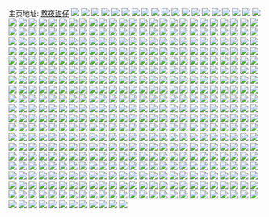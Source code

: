 主页地址: [熬夜甜仔](https://weibo.com/u/5127930896) 
![](https://wx4.sinaimg.cn/mw2000/005B2h4Qly1h9qqvy8i6vj327n2y74qt.jpg) 
![](https://wx4.sinaimg.cn/mw2000/005B2h4Qly1h9qqxryl6mj32c0340e84.jpg) 
![](https://wx4.sinaimg.cn/mw2000/005B2h4Qly1h9qqw6mog2j320w2p6kjo.jpg) 
![](https://wx4.sinaimg.cn/mw2000/005B2h4Qly1h9qqy6vmy4j323x2t8b2b.jpg) 
![](https://wx4.sinaimg.cn/mw2000/005B2h4Qly1h9qqv89i9xj31xl2ksnpf.jpg) 
![](https://wx4.sinaimg.cn/mw2000/005B2h4Qly1h9qqxjnshpj326m2wu4qs.jpg) 
![](https://wx4.sinaimg.cn/mw2000/005B2h4Qly1h9qqvd9ck8j31tu2fskjm.jpg) 
![](https://wx4.sinaimg.cn/mw2000/005B2h4Qly1h9qqyghijtj32c0340e85.jpg) 
![](https://wx4.sinaimg.cn/mw2000/005B2h4Qly1h9qqxzquiqj320m2otqv7.jpg) 
![](https://wx4.sinaimg.cn/mw2000/005B2h4Qly1h9qqvp8uxjj32c0340npj.jpg) 
![](https://wx4.sinaimg.cn/mw2000/005B2h4Qly1h9qqxbdcvij329d30hu12.jpg) 
![](https://wx4.sinaimg.cn/mw2000/005B2h4Qly1h9plvpj71yj32c03401l0.jpg) 
![](https://wx4.sinaimg.cn/mw2000/005B2h4Qly1h9plw6u99rj31tv2fte83.jpg) 
![](https://wx4.sinaimg.cn/mw2000/005B2h4Qly1h9plvvtvvmj32c0340u0y.jpg) 
![](https://wx4.sinaimg.cn/mw2000/005B2h4Qly1h9plwb7bt0j32162pkkjm.jpg) 
![](https://wx4.sinaimg.cn/mw2000/005B2h4Qly1h9plvxy3kwj31s92dokjm.jpg) 
![](https://wx4.sinaimg.cn/mw2000/005B2h4Qly1h9plvt3dxfj324b2tq4qs.jpg) 
![](https://wx4.sinaimg.cn/mw2000/005B2h4Qly1h9plw92kdcj31ta2f1qv6.jpg) 
![](https://wx4.sinaimg.cn/mw2000/005B2h4Qly1h9plw1g39kj32c0340hdv.jpg) 
![](https://wx4.sinaimg.cn/mw2000/005B2h4Qly1h9plwdo4ctj32c0340u0z.jpg) 
![](https://wx4.sinaimg.cn/mw2000/005B2h4Qly1h9plw4sar6j320k2orqv7.jpg) 
![](https://wx4.sinaimg.cn/mw2000/005B2h4Qly1h9ofwxpg6sj32152pj4qr.jpg) 
![](https://wx4.sinaimg.cn/mw2000/005B2h4Qly1h9ofxufsj5j32702xchdv.jpg) 
![](https://wx4.sinaimg.cn/mw2000/005B2h4Qly1h9ofy0awaej31zd2n6kjm.jpg) 
![](https://wx4.sinaimg.cn/mw2000/005B2h4Qly1h9ofwjj560j31tz2fzx6s.jpg) 
![](https://wx4.sinaimg.cn/mw2000/005B2h4Qly1h9ofvwxmx4j32s52s5hdu.jpg) 
![](https://wx4.sinaimg.cn/mw2000/005B2h4Qly1h9ofw87xglj32802z2nph.jpg) 
![](https://wx4.sinaimg.cn/mw2000/005B2h4Qly1h9ofy9iq35j31x02k0qv6.jpg) 
![](https://wx4.sinaimg.cn/mw2000/005B2h4Qly1h9ofwr2cq7j324p2uab2b.jpg) 
![](https://wx4.sinaimg.cn/mw2000/005B2h4Qly1h9ofxb8deyj320c2g4e83.jpg) 
![](https://wx4.sinaimg.cn/mw2000/005B2h4Qly1h9ofxozic0j32682wbkjn.jpg) 
![](https://wx4.sinaimg.cn/mw2000/005B2h4Qly1h9ofvokal0j31yx2mlu0y.jpg) 
![](https://wx4.sinaimg.cn/mw2000/005B2h4Qly1h9n9pemho8j32c03407wk.jpg) 
![](https://wx4.sinaimg.cn/mw2000/005B2h4Qgy1h9jxoz98foj32c03407wj.jpg) 
![](https://wx4.sinaimg.cn/mw2000/005B2h4Qgy1h9gd2lqd8lj328g2z94qs.jpg) 
![](https://wx4.sinaimg.cn/mw2000/005B2h4Qgy1h9gd2sijlhj32c0340qv7.jpg) 
![](https://wx4.sinaimg.cn/mw2000/005B2h4Qgy1h9gd2zp186j31zy2ntnpf.jpg) 
![](https://wx4.sinaimg.cn/mw2000/005B2h4Qgy1h9gd2fgz5mj31zb2n2qv7.jpg) 
![](https://wx4.sinaimg.cn/mw2000/005B2h4Qgy1h9fztx1xz0j32c03404qr.jpg) 
![](https://wx4.sinaimg.cn/mw2000/005B2h4Qgy1h98egtv93fj32c0340hdw.jpg) 
![](https://wx4.sinaimg.cn/mw2000/005B2h4Qgy1h98egkxuabj324y24yu0y.jpg) 
![](https://wx4.sinaimg.cn/mw2000/005B2h4Qgy1h98egz5s7gj32c02c0kjm.jpg) 
![](https://wx4.sinaimg.cn/mw2000/005B2h4Qgy1h982009eikj31rv2d5x6q.jpg) 
![](https://wx4.sinaimg.cn/mw2000/005B2h4Qgy1h9820ajkt7j32c0340u12.jpg) 
![](https://wx4.sinaimg.cn/mw2000/005B2h4Qgy1h9821ef59zj322u2rthdv.jpg) 
![](https://wx4.sinaimg.cn/mw2000/005B2h4Qgy1h9820zuqlaj31wq2jnnpf.jpg) 
![](https://wx4.sinaimg.cn/mw2000/005B2h4Qgy1h9820rrosjj32c0340u10.jpg) 
![](https://wx4.sinaimg.cn/mw2000/005B2h4Qgy1h9821vlj9nj324k2u3qv9.jpg) 
![](https://wx4.sinaimg.cn/mw2000/005B2h4Qgy1h98217507vj31w72iw4qs.jpg) 
![](https://wx4.sinaimg.cn/mw2000/005B2h4Qgy1h9822bcqfbj32192poqv9.jpg) 
![](https://wx4.sinaimg.cn/mw2000/005B2h4Qgy1h9821kysm0j31y72llkjn.jpg) 
![](https://wx4.sinaimg.cn/mw2000/005B2h4Qgy1h9822jwp56j322x2rxhdw.jpg) 
![](https://wx4.sinaimg.cn/mw2000/005B2h4Qgy1h9820j9iekj32c0340b2d.jpg) 
![](https://wx4.sinaimg.cn/mw2000/005B2h4Qgy1h98221or6jj31tj2fehdv.jpg) 
![](https://wx4.sinaimg.cn/mw2000/005B2h4Qgy1h92kashpr1j32c03407wj.jpg) 
![](https://wx4.sinaimg.cn/mw2000/005B2h4Qgy1h90awmhga6j30wi1yc485.jpg) 
![](https://wx4.sinaimg.cn/mw2000/005B2h4Qgy1h8z3hasg5oj32c02c0x6r.jpg) 
![](https://wx4.sinaimg.cn/mw2000/005B2h4Qgy1h8z3h5aoekj322o22ohdu.jpg) 
![](https://wx4.sinaimg.cn/mw2000/005B2h4Qgy1h8ugf5i8fbj32c02c0npe.jpg) 
![](https://wx4.sinaimg.cn/mw2000/005B2h4Qgy1h8svqpfvxbj32c0340e83.jpg) 
![](https://wx4.sinaimg.cn/mw2000/005B2h4Qgy1h8omnjob3kj32c03404qt.jpg) 
![](https://wx4.sinaimg.cn/mw2000/005B2h4Qgy1h8omno4pvrj32c0340u0y.jpg) 
![](https://wx4.sinaimg.cn/mw2000/005B2h4Qgy1h8omnu6vlwj32c0340u10.jpg) 
![](https://wx4.sinaimg.cn/mw2000/005B2h4Qgy1h8omnzkd1rj32c01r0x6p.jpg) 
![](https://wx4.sinaimg.cn/mw2000/005B2h4Qgy1h8omo4s6enj32c02c0qv6.jpg) 
![](https://wx4.sinaimg.cn/mw2000/005B2h4Qgy1h8omo8tp8qj323p1krqv6.jpg) 
![](https://wx4.sinaimg.cn/mw2000/005B2h4Qgy1h8oa27z3urj32c0340x6r.jpg) 
![](https://wx4.sinaimg.cn/mw2000/005B2h4Qgy1h8oa144csrj32c02c0qv7.jpg) 
![](https://wx4.sinaimg.cn/mw2000/005B2h4Qgy1h8nht54te0j32c02c0qv6.jpg) 
![](https://wx4.sinaimg.cn/mw2000/005B2h4Qgy1h8nht88souj321v21v1kx.jpg) 
![](https://wx4.sinaimg.cn/mw2000/005B2h4Qgy1h8nhsyzs0bj32c0340e84.jpg) 
![](https://wx4.sinaimg.cn/mw2000/005B2h4Qgy1h8l86qmzlaj31oy4ki7wk.jpg) 
![](https://wx4.sinaimg.cn/mw2000/005B2h4Qgy1h8l8a5bfm2j31o0280e81.jpg) 
![](https://wx4.sinaimg.cn/mw2000/005B2h4Qgy1h8l876dun8j31w62jjx6q.jpg) 
![](https://wx4.sinaimg.cn/mw2000/005B2h4Qgy1h8l87ortjsj32292r0qv8.jpg) 
![](https://wx4.sinaimg.cn/mw2000/005B2h4Qgy1h8l8a8rfqgj31o0280npd.jpg) 
![](https://wx4.sinaimg.cn/mw2000/005B2h4Qgy1h8l86mnzsaj329o3eru0x.jpg) 
![](https://wx4.sinaimg.cn/mw2000/005B2h4Qgy1h8l87b87iyj31xq2lmkjm.jpg) 
![](https://wx4.sinaimg.cn/mw2000/005B2h4Qgy1h8l86sok21j329o3erx6p.jpg) 
![](https://wx4.sinaimg.cn/mw2000/005B2h4Qgy1h8l8719qmzj31mm2fxe83.jpg) 
![](https://wx4.sinaimg.cn/mw2000/005B2h4Qgy1h8fb7us1wqj32c0340x6s.jpg) 
![](https://wx4.sinaimg.cn/mw2000/005B2h4Qgy1h8asvt0uprj31k01k0b29.jpg) 
![](https://wx4.sinaimg.cn/mw2000/005B2h4Qgy1h89ndmw7f7j32bc334x6q.jpg) 
![](https://wx4.sinaimg.cn/mw2000/005B2h4Qgy1h89ndkshaoj31r02c04qq.jpg) 
![](https://wx4.sinaimg.cn/mw2000/005B2h4Qgy1h89ndo2nvej31e030ckjl.jpg) 
![](https://wx4.sinaimg.cn/mw2000/005B2h4Qgy1h83w301so3j322r22rb2b.jpg) 
![](https://wx4.sinaimg.cn/mw2000/005B2h4Qgy1h83sph2dh1j31nd1nd4qq.jpg) 
![](https://wx4.sinaimg.cn/mw2000/005B2h4Qgy1h83sq85xaej31ml1ml7wi.jpg) 
![](https://wx4.sinaimg.cn/mw2000/005B2h4Qgy1h83sos40wdj31kb1kbx6p.jpg) 
![](https://wx4.sinaimg.cn/mw2000/005B2h4Qgy1h82s42eoipj33402c0u10.jpg) 
![](https://wx4.sinaimg.cn/mw2000/005B2h4Qgy1h82s3xd9e5j32bc3347wk.jpg) 
![](https://wx4.sinaimg.cn/mw2000/005B2h4Qgy1h82s4974shj32c03407wl.jpg) 
![](https://wx4.sinaimg.cn/mw2000/005B2h4Qgy1h81ih5gsekj30u00u0tka.jpg) 
![](https://wx4.sinaimg.cn/mw2000/005B2h4Qgy1h80dqhq1ffj32c02c0qv7.jpg) 
![](https://wx4.sinaimg.cn/mw2000/005B2h4Qgy1h80dqjb1ypj30ru0runih.jpg) 
![](https://wx4.sinaimg.cn/mw2000/005B2h4Qgy1h7wu63bo1hj32c02c01kz.jpg) 
![](https://wx4.sinaimg.cn/mw2000/005B2h4Qgy1h7wo7vikdhj32c0340npe.jpg) 
![](https://wx4.sinaimg.cn/mw2000/005B2h4Qgy1h7v8fl71e8j32c03404qy.jpg) 
![](https://wx4.sinaimg.cn/mw2000/005B2h4Qgy1h7v8eqpq3dj324t2uf4qr.jpg) 
![](https://wx4.sinaimg.cn/mw2000/005B2h4Qgy1h7v8g4dn5tj32c0340e87.jpg) 
![](https://wx4.sinaimg.cn/mw2000/005B2h4Qgy1h7v8f6krkxj328h2zb4qw.jpg) 
![](https://wx4.sinaimg.cn/mw2000/005B2h4Qgy1h7v8ewqyyvj320p2oxqv7.jpg) 
![](https://wx4.sinaimg.cn/mw2000/005B2h4Qgy1h7v8elt6isj32c0340e82.jpg) 
![](https://wx4.sinaimg.cn/mw2000/005B2h4Qgy1h7ove3f9b8j32c0340e83.jpg) 
![](https://wx4.sinaimg.cn/mw2000/005B2h4Qgy1h7mjhtiyysj32bf338npk.jpg) 
![](https://wx4.sinaimg.cn/mw2000/005B2h4Qgy1h7mjhgp222j32c03401l6.jpg) 
![](https://wx4.sinaimg.cn/mw2000/005B2h4Qgy1h7mjhknwqmj328l2zg4qw.jpg) 
![](https://wx4.sinaimg.cn/mw2000/005B2h4Qgy1h7mjhxz3rmj32bl33ghe0.jpg) 
![](https://wx4.sinaimg.cn/mw2000/005B2h4Qgy1h7mji2g2o5j336c36cqv9.jpg) 
![](https://wx4.sinaimg.cn/mw2000/005B2h4Qgy1h7mjholahyj320a2ouu13.jpg) 
![](https://wx4.sinaimg.cn/mw2000/005B2h4Qgy1h7gsc38hcdj32c02c0ne7.jpg) 
![](https://wx4.sinaimg.cn/mw2000/005B2h4Qgy1h7fm6jk0daj32c03407wh.jpg) 
![](https://wx4.sinaimg.cn/mw2000/005B2h4Qgy1h7fm6o96mej31e25kau0y.jpg) 
![](https://wx4.sinaimg.cn/mw2000/005B2h4Qgy1h7fm6uvuptj32c0340npg.jpg) 
![](https://wx4.sinaimg.cn/mw2000/005B2h4Qgy1h7fm74wt8nj32c033lk0w.jpg) 
![](https://wx4.sinaimg.cn/mw2000/005B2h4Qgy1h7fm6lymsoj329o3erhdu.jpg) 
![](https://wx4.sinaimg.cn/mw2000/005B2h4Qgy1h7fm6b3ujnj32c03404gk.jpg) 
![](https://wx4.sinaimg.cn/mw2000/005B2h4Qgy1h7fm7aj40jj32c03407wj.jpg) 
![](https://wx4.sinaimg.cn/mw2000/005B2h4Qgy1h7fm70kkwoj32c0340b2c.jpg) 
![](https://wx4.sinaimg.cn/mw2000/005B2h4Qgy1h7fm7fp0mtj32b9340hdv.jpg) 
![](https://wx4.sinaimg.cn/mw2000/005B2h4Qgy1h7ef2t5meij32c0340u0y.jpg) 
![](https://wx4.sinaimg.cn/mw2000/005B2h4Qgy1h7d8qmqu11j31r02c0u0y.jpg) 
![](https://wx4.sinaimg.cn/mw2000/005B2h4Qgy1h7c623osdjj32c02c0e83.jpg) 
![](https://wx4.sinaimg.cn/mw2000/005B2h4Qgy1h7brme302aj327l2y4hdw.jpg) 
![](https://wx4.sinaimg.cn/mw2000/005B2h4Qgy1h79nhszd3zj325b2v3npe.jpg) 
![](https://wx4.sinaimg.cn/mw2000/005B2h4Qgy1h77ieqvpnjj322o340qv6.jpg) 
![](https://wx4.sinaimg.cn/mw2000/005B2h4Qgy1h77iesvuv1j30rv15tdy8.jpg) 
![](https://wx4.sinaimg.cn/mw2000/005B2h4Qgy1h77iek50dbj323u35sb2b.jpg) 
![](https://wx4.sinaimg.cn/mw2000/005B2h4Qgy1h77iensaluj31h227l1kx.jpg) 
![](https://wx4.sinaimg.cn/mw2000/005B2h4Qgy1h77iedxfsdj322o340x6p.jpg) 
![](https://wx4.sinaimg.cn/mw2000/005B2h4Qgy1h77iegfpcvj323u35skjm.jpg) 
![](https://wx4.sinaimg.cn/mw2000/005B2h4Qgy1h77iemjuxyj31c4206kjl.jpg) 
![](https://wx4.sinaimg.cn/mw2000/005B2h4Qgy1h77ieuffcij31l92dwnpd.jpg) 
![](https://wx4.sinaimg.cn/mw2000/005B2h4Qgy1h77iey6tscj322o340kjo.jpg) 
![](https://wx4.sinaimg.cn/mw2000/005B2h4Qgy1h7685xg3z6j32c0340hdw.jpg) 
![](https://wx4.sinaimg.cn/mw2000/005B2h4Qgy1h76864uv6fj32c0340b2b.jpg) 
![](https://wx4.sinaimg.cn/mw2000/005B2h4Qgy1h76868okwzj32c0340hdw.jpg) 
![](https://wx4.sinaimg.cn/mw2000/005B2h4Qgy1h7685tfh5vj32c03407wh.jpg) 
![](https://wx4.sinaimg.cn/mw2000/005B2h4Qgy1h7686ca3wmj32c0340b2c.jpg) 
![](https://wx4.sinaimg.cn/mw2000/005B2h4Qgy1h7686h8keej32c0340k5q.jpg) 
![](https://wx4.sinaimg.cn/mw2000/005B2h4Qgy1h768618jowj32c0340hdu.jpg) 
![](https://wx4.sinaimg.cn/mw2000/005B2h4Qgy1h7686ik2qdj32c0340nka.jpg) 
![](https://wx4.sinaimg.cn/mw2000/005B2h4Qgy1h7686fgwhij32c0340b2a.jpg) 
![](https://wx4.sinaimg.cn/mw2000/005B2h4Qgy1h72wiqzdhij32c0340b2a.jpg) 
![](https://wx4.sinaimg.cn/mw2000/005B2h4Qgy1h72wiuchg7j32c0340e83.jpg) 
![](https://wx4.sinaimg.cn/mw2000/005B2h4Qgy1h70jbpollmj32c02c01l0.jpg) 
![](https://wx4.sinaimg.cn/mw2000/005B2h4Qgy1h6x0onw704j30u01o0nbq.jpg) 
![](https://wx4.sinaimg.cn/mw2000/005B2h4Qgy1h6x0om60j2j30u01gkamq.jpg) 
![](https://wx4.sinaimg.cn/mw2000/005B2h4Qgy1h6vq4q6k12j30u00u046r.jpg) 
![](https://wx4.sinaimg.cn/mw2000/005B2h4Qgy1h6vq56h9n1j30u0140aep.jpg) 
![](https://wx4.sinaimg.cn/mw2000/005B2h4Qgy1h6vq4tedw8j30u014013v.jpg) 
![](https://wx4.sinaimg.cn/mw2000/005B2h4Qgy1h6vq55p526j30u0141n3n.jpg) 
![](https://wx4.sinaimg.cn/mw2000/005B2h4Qgy1h6vq4utozdj30u014012m.jpg) 
![](https://wx4.sinaimg.cn/mw2000/005B2h4Qgy1h6vq51h850j30u0141jy8.jpg) 
![](https://wx4.sinaimg.cn/mw2000/005B2h4Qgy1h6vq4w75p0j30u0140482.jpg) 
![](https://wx4.sinaimg.cn/mw2000/005B2h4Qgy1h6vq54jz6pj30u014078p.jpg) 
![](https://wx4.sinaimg.cn/mw2000/005B2h4Qgy1h6vq52yxehj30u0140gs5.jpg) 
![](https://wx4.sinaimg.cn/mw2000/005B2h4Qgy1h6vq4ra7osj30u014010i.jpg) 
![](https://wx4.sinaimg.cn/mw2000/005B2h4Qgy1h6vq4o8ieqj30u01mpwt7.jpg) 
![](https://wx4.sinaimg.cn/mw2000/005B2h4Qgy1h6vq575oewj30u0140q7o.jpg) 
![](https://wx4.sinaimg.cn/mw2000/005B2h4Qgy1h6vq58w7fxj30u02814c6.jpg) 
![](https://wx4.sinaimg.cn/mw2000/005B2h4Qgy1h6vq5aej0xj30u014079l.jpg) 
![](https://wx4.sinaimg.cn/mw2000/005B2h4Qgy1h6vq53vz2wj30u0149wje.jpg) 
![](https://wx4.sinaimg.cn/mw2000/005B2h4Qgy1h6vq4xnxvuj30u013zq6w.jpg) 
![](https://wx4.sinaimg.cn/mw2000/005B2h4Qgy1h6vq4yxyfuj30u014046v.jpg) 
![](https://wx4.sinaimg.cn/mw2000/005B2h4Qgy1h6rdtd1tpqj31yt3xm1c0.jpg) 
![](https://wx4.sinaimg.cn/mw2000/005B2h4Qgy1h6ekpl2i1pj31pb4jinpf.jpg) 
![](https://wx4.sinaimg.cn/mw2000/005B2h4Qgy1h6d9dbv4yqj30u0140dq8.jpg) 
![](https://wx4.sinaimg.cn/mw2000/005B2h4Qgy1h6d9dahgsgj30u0140qa8.jpg) 
![](https://wx4.sinaimg.cn/mw2000/005B2h4Qgy1h68ruc8oi6j32c03407wk.jpg) 
![](https://wx4.sinaimg.cn/mw2000/005B2h4Qgy1h68rug05qdj32c03401kx.jpg) 
![](https://wx4.sinaimg.cn/mw2000/005B2h4Qgy1h68ruk3t3aj32c0340e0f.jpg) 
![](https://wx4.sinaimg.cn/mw2000/005B2h4Qgy1h68vwszgg1j32c02c0wvm.jpg) 
![](https://wx4.sinaimg.cn/mw2000/005B2h4Qgy1h61ue3knqkj32c02c0e84.jpg) 
![](https://wx4.sinaimg.cn/mw2000/005B2h4Qgy1h61ue5mryvj31xc40l7j4.jpg) 
![](https://wx4.sinaimg.cn/mw2000/005B2h4Qgy1h61ueae5b1j32c0340hdu.jpg) 
![](https://wx4.sinaimg.cn/mw2000/005B2h4Qgy1h61uefc1s8j32c02c0130.jpg) 
![](https://wx4.sinaimg.cn/mw2000/005B2h4Qgy1h5w44027taj33402c07wk.jpg) 
![](https://wx4.sinaimg.cn/mw2000/005B2h4Qgy1h5w3ylm31fj31pb4ji1kx.jpg) 
![](https://wx4.sinaimg.cn/mw2000/005B2h4Qgy1h5w3yh2w9nj31e15kfnpf.jpg) 
![](https://wx4.sinaimg.cn/mw2000/005B2h4Qgy1h5w3ynjth1j31pb4jiat2.jpg) 
![](https://wx4.sinaimg.cn/mw2000/005B2h4Qgy1h5w3ya1tdxj31gb5bob29.jpg) 
![](https://wx4.sinaimg.cn/mw2000/005B2h4Qgy1h5shxkfp6xj32av32iwrt.jpg) 
![](https://wx4.sinaimg.cn/mw2000/005B2h4Qgy1h5shz57tbbj32c02c0as1.jpg) 
![](https://wx4.sinaimg.cn/mw2000/005B2h4Qgy1h5shyhw0zqj32c0340npf.jpg) 
![](https://wx4.sinaimg.cn/mw2000/005B2h4Qgy1h5shz6m85mj30u0140nl8.jpg) 
![](https://wx4.sinaimg.cn/mw2000/005B2h4Qgy1h5mwnunukhj31lq24y1ky.jpg) 
![](https://wx4.sinaimg.cn/mw2000/005B2h4Qgy1h5ls0n660fj315r6o5u0y.jpg) 
![](https://wx4.sinaimg.cn/mw2000/005B2h4Qgy1h5ls0ourkjj318s67xb2b.jpg) 
![](https://wx4.sinaimg.cn/mw2000/005B2h4Qgy1h5ls0lk06sj312s76ku0y.jpg) 
![](https://wx4.sinaimg.cn/mw2000/005B2h4Qgy1h5ls0j1b0rj313s7004qr.jpg) 
![](https://wx4.sinaimg.cn/mw2000/005B2h4Qgy1h5h0p8dcldj32bc334qv6.jpg) 
![](https://wx4.sinaimg.cn/mw2000/005B2h4Qgy1h5h0oznzyjj31401z41kx.jpg) 
![](https://wx4.sinaimg.cn/mw2000/005B2h4Qgy1h5eo8mv8yej32c0340u0z.jpg) 
![](https://wx4.sinaimg.cn/mw2000/005B2h4Qgy1h5eo8jwarqj323e23e7wj.jpg) 
![](https://wx4.sinaimg.cn/mw2000/005B2h4Qgy1h5eo7puq3hj32c0340b2b.jpg) 
![](https://wx4.sinaimg.cn/mw2000/005B2h4Qgy1h5eo8ekjroj33402c04qt.jpg) 
![](https://wx4.sinaimg.cn/mw2000/005B2h4Qgy1h5eo8lm58sj30s60s6n9l.jpg) 
![](https://wx4.sinaimg.cn/mw2000/005B2h4Qgy1h5eo7lzcquj32c0340b2b.jpg) 
![](https://wx4.sinaimg.cn/mw2000/005B2h4Qgy1h5dgk2uh61j31l04vvx6q.jpg) 
![](https://wx4.sinaimg.cn/mw2000/005B2h4Qgy1h5ddfpf74vj31nk1nkkjl.jpg) 
![](https://wx4.sinaimg.cn/mw2000/005B2h4Qgy1h595pr6fmqj32722xe7wl.jpg) 
![](https://wx4.sinaimg.cn/mw2000/005B2h4Qgy1h55eeps3faj31ko23kb2a.jpg) 
![](https://wx4.sinaimg.cn/mw2000/005B2h4Qgy1h55eeolkm4j3254254npe.jpg) 
![](https://wx4.sinaimg.cn/mw2000/005B2h4Qgy1h55eenbx2vj32al2al1kz.jpg) 
![](https://wx4.sinaimg.cn/mw2000/005B2h4Qgy1h54lgwoex3j32c02c0hdz.jpg) 
![](https://wx4.sinaimg.cn/mw2000/005B2h4Qgy1h52s804sebj32c02c0hdw.jpg) 
![](https://wx4.sinaimg.cn/mw2000/005B2h4Qgy1h4ysm5ejntj32c02c0kjs.jpg) 
![](https://wx4.sinaimg.cn/mw2000/005B2h4Qgy1h4yeeoui0wj324c24cqv6.jpg) 
![](https://wx4.sinaimg.cn/mw2000/005B2h4Qgy1h4qg2vkwoyj3260260u0z.jpg) 
![](https://wx4.sinaimg.cn/mw2000/005B2h4Qgy1h4qg2rnq9ij31ec1v4hdu.jpg) 
![](https://wx4.sinaimg.cn/mw2000/005B2h4Qgy1h4qg32f22lj32c0340hdy.jpg) 
![](https://wx4.sinaimg.cn/mw2000/005B2h4Qgy1h4qg386ijlj32c0340e83.jpg) 
![](https://wx4.sinaimg.cn/mw2000/005B2h4Qgy1h4paszk954j31o01o0hdt.jpg) 
![](https://wx4.sinaimg.cn/mw2000/005B2h4Qgy1h4pat6i36cj31o01o0kjm.jpg) 
![](https://wx4.sinaimg.cn/mw2000/005B2h4Qgy1h4pau0p58nj320r2p0nph.jpg) 
![](https://wx4.sinaimg.cn/mw2000/005B2h4Qgy1h4pat3vmk0j31o01o0e82.jpg) 
![](https://wx4.sinaimg.cn/mw2000/005B2h4Qgy1h4pau3srzoj31461zeu0x.jpg) 
![](https://wx4.sinaimg.cn/mw2000/005B2h4Qgy1h4patsp96pj31yv2mhb2c.jpg) 
![](https://wx4.sinaimg.cn/mw2000/005B2h4Qgy1h4pat1ln0wj31o01o0npd.jpg) 
![](https://wx4.sinaimg.cn/mw2000/005B2h4Qgy1h4pasxg3zaj31w12iqkjo.jpg) 
![](https://wx4.sinaimg.cn/mw2000/005B2h4Qgy1h4payu525mj31xc40lqv8.jpg) 
![](https://wx4.sinaimg.cn/mw2000/005B2h4Qgy1h4ktfjmbb8j32c03401l1.jpg) 
![](https://wx4.sinaimg.cn/mw2000/005B2h4Qgy1h4idodhkx1j3293304u0y.jpg) 
![](https://wx4.sinaimg.cn/mw2000/005B2h4Qgy1h4idnzcgkhj32bc334x6q.jpg) 
![](https://wx4.sinaimg.cn/mw2000/005B2h4Qgy1h4h707vndkj32f31qm1kz.jpg) 
![](https://wx4.sinaimg.cn/mw2000/005B2h4Qgy1h4g1qhf8uwj32c02c0kjm.jpg) 
![](https://wx4.sinaimg.cn/mw2000/005B2h4Qgy1h4g1ql0i1sj31s01c0b2a.jpg) 
![](https://wx4.sinaimg.cn/mw2000/005B2h4Qgy1h4g1qviarxj331829xnpf.jpg) 
![](https://wx4.sinaimg.cn/mw2000/005B2h4Qgy1h4g1qpx7dtj32c02c0b2b.jpg) 
![](https://wx4.sinaimg.cn/mw2000/005B2h4Qgy1h4eviaqsnxj32c02c0qv6.jpg) 
![](https://wx4.sinaimg.cn/mw2000/005B2h4Qgy1h4ea1jtqeuj327m2y61l0.jpg) 
![](https://wx4.sinaimg.cn/mw2000/005B2h4Qgy1h4aaf5brmtj31l31lex6p.jpg) 
![](https://wx4.sinaimg.cn/mw2000/005B2h4Qgy1h4aakq8w9kj325n2vi7wk.jpg) 
![](https://wx4.sinaimg.cn/mw2000/005B2h4Qgy1h4aafnvf2dj31o01o0x6p.jpg) 
![](https://wx4.sinaimg.cn/mw2000/005B2h4Qgy1h4aak2hyfzj32c03401kz.jpg) 
![](https://wx4.sinaimg.cn/mw2000/005B2h4Qgy1h4aakwru0ij32mi2y31kz.jpg) 
![](https://wx4.sinaimg.cn/mw2000/005B2h4Qgy1h4aalc7w4yj325o2vke83.jpg) 
![](https://wx4.sinaimg.cn/mw2000/005B2h4Qgy1h46v080etcj32c02c0qv7.jpg) 
![](https://wx4.sinaimg.cn/mw2000/005B2h4Qgy1h46v0my2sej32c0340npg.jpg) 
![](https://wx4.sinaimg.cn/mw2000/005B2h4Qgy1h46v049c09j3262262hdw.jpg) 
![](https://wx4.sinaimg.cn/mw2000/005B2h4Qgy1h46v0boezlj32c03404qs.jpg) 
![](https://wx4.sinaimg.cn/mw2000/005B2h4Qgy1h46v0i3s83j32c0340hdw.jpg) 
![](https://wx4.sinaimg.cn/mw2000/005B2h4Qgy1h46v0e0r6vj32bc334b2a.jpg) 
![](https://wx4.sinaimg.cn/mw2000/005B2h4Qgy1h437cl1g9mj32c0340qv7.jpg) 
![](https://wx4.sinaimg.cn/mw2000/005B2h4Qgy1h437ccg7l0j32c0340x6r.jpg) 
![](https://wx4.sinaimg.cn/mw2000/005B2h4Qgy1h423an1c07j323p2sykjo.jpg) 
![](https://wx4.sinaimg.cn/mw2000/005B2h4Qgy1h423c3qzosj32a131ee84.jpg) 
![](https://wx4.sinaimg.cn/mw2000/005B2h4Qgy1h423bo9h6dj32c0340e84.jpg) 
![](https://wx4.sinaimg.cn/mw2000/005B2h4Qgy1h423bzsxazj32c0340kjq.jpg) 
![](https://wx4.sinaimg.cn/mw2000/005B2h4Qgy1h423b0lim2j32c0340qv7.jpg) 
![](https://wx4.sinaimg.cn/mw2000/005B2h4Qgy1h423bu46cyj32062o8qv7.jpg) 
![](https://wx4.sinaimg.cn/mw2000/005B2h4Qgy1h423b75grhj31o01o07wh.jpg) 
![](https://wx4.sinaimg.cn/mw2000/005B2h4Qgy1h423b3sxy1j31o01o07wh.jpg) 
![](https://wx4.sinaimg.cn/mw2000/005B2h4Qgy1h423bgjev9j32af31xe84.jpg) 
![](https://wx4.sinaimg.cn/mw2000/005B2h4Qgy1h414062bc7j32c02c04qs.jpg) 
![](https://wx4.sinaimg.cn/mw2000/005B2h4Qgy1h40uxhfkv5j33402c01l0.jpg) 
![](https://wx4.sinaimg.cn/mw2000/005B2h4Qgy1h3zvgfct2oj32al324x6p.jpg) 
![](https://wx4.sinaimg.cn/mw2000/005B2h4Qgy1h3zvgsm685j32c0340x6s.jpg) 
![](https://wx4.sinaimg.cn/mw2000/005B2h4Qgy1h3zvh5g131j33402c0kjo.jpg) 
![](https://wx4.sinaimg.cn/mw2000/005B2h4Qgy1h3zvhfyvw9j32c0340b2a.jpg) 
![](https://wx4.sinaimg.cn/mw2000/005B2h4Qgy1h3zvhuyvuuj32c0340e83.jpg) 
![](https://wx4.sinaimg.cn/mw2000/005B2h4Qgy1h3zvfxsp1oj32c0340qv6.jpg) 
![](https://wx4.sinaimg.cn/mw2000/005B2h4Qgy1h3zvd1r701j31jd21u7wh.jpg) 
![](https://wx4.sinaimg.cn/mw2000/005B2h4Qgy1h3zvid3d40j320y2p91ky.jpg) 
![](https://wx4.sinaimg.cn/mw2000/005B2h4Qgy1h3zvcnicc8j32c0340x6r.jpg) 
![](https://wx4.sinaimg.cn/mw2000/005B2h4Qgy1h3zphf42z0j33402c01kz.jpg) 
![](https://wx4.sinaimg.cn/mw2000/005B2h4Qgy1h3zphooznqj32c0340hdx.jpg) 
![](https://wx4.sinaimg.cn/mw2000/005B2h4Qgy1h3yq3h3g9jj322o3404qt.jpg) 
![](https://wx4.sinaimg.cn/mw2000/005B2h4Qgy1h3we7gewl5j31lo12gnoa.jpg) 
![](https://wx4.sinaimg.cn/mw2000/005B2h4Qgy1h3we7kxjoyj318g1uohci.jpg) 
![](https://wx4.sinaimg.cn/mw2000/005B2h4Qgy1h3we7gxz2ij31uo18g7qr.jpg) 
![](https://wx4.sinaimg.cn/mw2000/005B2h4Qgy1h3we7hr2tqj30ta17xqgw.jpg) 
![](https://wx4.sinaimg.cn/mw2000/005B2h4Qgy1h3we7ja4jzj317w1mjh8w.jpg) 
![](https://wx4.sinaimg.cn/mw2000/005B2h4Qgy1h3w00w3508j316j1kphdt.jpg) 
![](https://wx4.sinaimg.cn/mw2000/005B2h4Qgy1h3w00qewvkj32c03401l0.jpg) 
![](https://wx4.sinaimg.cn/mw2000/005B2h4Qgy1h3v6d6nlf6j30u0140ws2.jpg) 
![](https://wx4.sinaimg.cn/mw2000/005B2h4Qgy1h3v6d4bh6gj30u0140k03.jpg) 
![](https://wx4.sinaimg.cn/mw2000/005B2h4Qgy1h3v6d57vkaj30u00u0dlf.jpg) 
![](https://wx4.sinaimg.cn/mw2000/005B2h4Qgy1h3syz27q4pj31r02c0qv7.jpg) 
![](https://wx4.sinaimg.cn/mw2000/005B2h4Qgy1h3syyqnla9j3140140q6i.jpg) 
![](https://wx4.sinaimg.cn/mw2000/005B2h4Qgy1h3syysuvqtj32c02c0b2b.jpg) 
![](https://wx4.sinaimg.cn/mw2000/005B2h4Qgy1h3syyxwj7nj32c02c0hdv.jpg) 
![](https://wx4.sinaimg.cn/mw2000/005B2h4Qgy1h3syyv0tyoj31r01r07wi.jpg) 
![](https://wx4.sinaimg.cn/mw2000/005B2h4Qgy1h3syz04qeoj32c02c0u0y.jpg) 
![](https://wx4.sinaimg.cn/mw2000/005B2h4Qgy1h3rqjfdyl7j30u00u0tiy.jpg) 
![](https://wx4.sinaimg.cn/mw2000/005B2h4Qgy1h3qn0j9x7jj30u00u0n2u.jpg) 
![](https://wx4.sinaimg.cn/mw2000/005B2h4Qly1h3pfij8xlij30u00u0jwr.jpg) 
![](https://wx4.sinaimg.cn/mw2000/005B2h4Qgy1h3lm320uznj30u01syjv6.jpg) 
![](https://wx4.sinaimg.cn/mw2000/005B2h4Qgy1h3lkveyqz0j30u00u0n3k.jpg) 
![](https://wx4.sinaimg.cn/mw2000/005B2h4Qgy1h3lkvgn2csj30u00u042w.jpg) 
![](https://wx4.sinaimg.cn/mw2000/005B2h4Qgy1h3kvztrvh6j30u00u07a4.jpg) 
![](https://wx4.sinaimg.cn/mw2000/005B2h4Qgy1h3kocr5fgmj30u00u0q7r.jpg) 
![](https://wx4.sinaimg.cn/mw2000/005B2h4Qgy1h3kocs7pngj30u00u0tef.jpg) 
![](https://wx4.sinaimg.cn/mw2000/005B2h4Qgy1h3jpgqq6rlj30u00u07d8.jpg) 
![](https://wx4.sinaimg.cn/mw2000/005B2h4Qgy1h3hf0y7p8gj30u00u0jyn.jpg) 
![](https://wx4.sinaimg.cn/mw2000/005B2h4Qgy1h3gqcamlftj32c0340npg.jpg) 
![](https://wx4.sinaimg.cn/mw2000/005B2h4Qgy1h3ctyj0ghuj30u0140jxn.jpg) 
![](https://wx4.sinaimg.cn/mw2000/005B2h4Qgy1h3ctyf5z5oj30u0140gr7.jpg) 
![](https://wx4.sinaimg.cn/mw2000/005B2h4Qgy1h3ctybplyoj30u01414ck.jpg) 
![](https://wx4.sinaimg.cn/mw2000/005B2h4Qgy1h3ctyh8km2j30u0140qbv.jpg) 
![](https://wx4.sinaimg.cn/mw2000/005B2h4Qgy1h3cty8helrj30u0140aou.jpg) 
![](https://wx4.sinaimg.cn/mw2000/005B2h4Qgy1h3cty649h3j30u0132k10.jpg) 
![](https://wx4.sinaimg.cn/mw2000/005B2h4Qgy1h3ctydy62dj30u01404br.jpg) 
![](https://wx4.sinaimg.cn/mw2000/005B2h4Qgy1h3ctif4k3bj30u0140aim.jpg) 
![](https://wx4.sinaimg.cn/mw2000/005B2h4Qgy1h3ctykfa0xj30u01400ze.jpg) 
![](https://wx4.sinaimg.cn/mw2000/005B2h4Qgy1h3bkguz2emj30u0140tj8.jpg) 
![](https://wx4.sinaimg.cn/mw2000/005B2h4Qgy1h3bkgvxbcjj30u0140tfj.jpg) 
![](https://wx4.sinaimg.cn/mw2000/005B2h4Qgy1h3bkh3j3lgj30u0140afs.jpg) 
![](https://wx4.sinaimg.cn/mw2000/005B2h4Qgy1h3bkh2t8l0j30u0140tkk.jpg) 
![](https://wx4.sinaimg.cn/mw2000/005B2h4Qgy1h3bkh4eobmj31400u0n7w.jpg) 
![](https://wx4.sinaimg.cn/mw2000/005B2h4Qgy1h3bkh55gsmj30u0140gsq.jpg) 
![](https://wx4.sinaimg.cn/mw2000/005B2h4Qgy1h3aj0bu7cxj31400u0gy0.jpg) 
![](https://wx4.sinaimg.cn/mw2000/005B2h4Qgy1h3a6qbar3ij30u00u0n59.jpg) 
![](https://wx4.sinaimg.cn/mw2000/005B2h4Qgy1h3a6qa7egxj30u00u00xx.jpg) 
![](https://wx4.sinaimg.cn/mw2000/005B2h4Qgy1h395su1bkuj30u0140jvx.jpg) 
![](https://wx4.sinaimg.cn/mw2000/005B2h4Qgy1h37vysnngqj30u00u0tir.jpg) 
![](https://wx4.sinaimg.cn/mw2000/005B2h4Qgy1h37tr1d1znj30u014111x.jpg) 
![](https://wx4.sinaimg.cn/mw2000/005B2h4Qgy1h37tr28fi8j30u014045n.jpg) 
![](https://wx4.sinaimg.cn/mw2000/005B2h4Qgy1h35fz3hnwkj30u0191n7h.jpg) 
![](https://wx4.sinaimg.cn/mw2000/005B2h4Qgy1h35fyvb5s7j30u0140gzg.jpg) 
![](https://wx4.sinaimg.cn/mw2000/005B2h4Qgy1h35fz1jz2mj30u0191gxa.jpg) 
![](https://wx4.sinaimg.cn/mw2000/005B2h4Qgy1h35fyzw2paj30u01904c6.jpg) 
![](https://wx4.sinaimg.cn/mw2000/005B2h4Qgy1h35fytglboj30u0140n66.jpg) 
![](https://wx4.sinaimg.cn/mw2000/005B2h4Qgy1h35fypv2k8j30u0191qbz.jpg) 
![](https://wx4.sinaimg.cn/mw2000/005B2h4Qgy1h35fyricpcj30u0191wke.jpg) 
![](https://wx4.sinaimg.cn/mw2000/005B2h4Qgy1h35fyxs6ewj30u0191guh.jpg) 
![](https://wx4.sinaimg.cn/mw2000/005B2h4Qgy1h35fz4w1xpj30u0191ajy.jpg) 
![](https://wx4.sinaimg.cn/mw2000/005B2h4Qgy1h35bougt96j32c0340x6r.jpg) 
![](https://wx4.sinaimg.cn/mw2000/005B2h4Qgy1h35boqi2tgj32c03404qr.jpg) 
![](https://wx4.sinaimg.cn/mw2000/005B2h4Qgy1h35bovpnp2j32c02c0kjm.jpg) 
![](https://wx4.sinaimg.cn/mw2000/005B2h4Qgy1h33er7jqrwj30u01407dj.jpg) 
![](https://wx4.sinaimg.cn/mw2000/005B2h4Qgy1h316ofszozj32bc3341kz.jpg) 
![](https://wx4.sinaimg.cn/mw2000/005B2h4Qgy1h316oj4k6oj32c02c0hdv.jpg) 
![](https://wx4.sinaimg.cn/mw2000/005B2h4Qgy1h316od5r6vj32bc334b2b.jpg) 
![](https://wx4.sinaimg.cn/mw2000/005B2h4Qgy1h30zwi29v2j30u014014d.jpg) 
![](https://wx4.sinaimg.cn/mw2000/005B2h4Qgy1h2yv2stfujj32c02c0u0z.jpg) 
![](https://wx4.sinaimg.cn/mw2000/005B2h4Qgy1h2xpc8r9wxj31400u0wo7.jpg) 
![](https://wx4.sinaimg.cn/mw2000/005B2h4Qgy1h2xdwnpx4ij321v2qi7wj.jpg) 
![](https://wx4.sinaimg.cn/mw2000/005B2h4Qgy1h2xdx1g5ndj32c0340kjo.jpg) 
![](https://wx4.sinaimg.cn/mw2000/005B2h4Qgy1h2xdwlb398j322a2r2u0z.jpg) 
![](https://wx4.sinaimg.cn/mw2000/005B2h4Qgy1h2xdwilaktj31rx2d8e83.jpg) 
![](https://wx4.sinaimg.cn/mw2000/005B2h4Qgy1h2xdx5xqn9j32c0340hdx.jpg) 
![](https://wx4.sinaimg.cn/mw2000/005B2h4Qgy1h2xdwpndg6j328h2ub4qq.jpg) 
![](https://wx4.sinaimg.cn/mw2000/005B2h4Qgy1h2xdws633wj320c2oghdv.jpg) 
![](https://wx4.sinaimg.cn/mw2000/005B2h4Qgy1h2xdwx920pj32c02c01l0.jpg) 
![](https://wx4.sinaimg.cn/mw2000/005B2h4Qgy1h2xdwui7guj31tq2fn4qr.jpg) 
![](https://wx4.sinaimg.cn/mw2000/005B2h4Qgy1h2v7euxl8uj30u014012e.jpg) 
![](https://wx4.sinaimg.cn/mw2000/005B2h4Qgy1h2v7exdj3sj30u0140thv.jpg) 
![](https://wx4.sinaimg.cn/mw2000/005B2h4Qgy1h2v7f0393gj30u0140wp7.jpg) 
![](https://wx4.sinaimg.cn/mw2000/005B2h4Qgy1h2v7ew743rj30u01y0qf3.jpg) 
![](https://wx4.sinaimg.cn/mw2000/005B2h4Qgy1h2v7f1687tj30u0140k1a.jpg) 
![](https://wx4.sinaimg.cn/mw2000/005B2h4Qgy1h2v7ey7y1cj30u00u0jys.jpg) 
![](https://wx4.sinaimg.cn/mw2000/005B2h4Qgy1h2v7ez2lt4j31900u0tip.jpg) 
![](https://wx4.sinaimg.cn/mw2000/005B2h4Qgy1h2v7etoa4ej30u010n0zk.jpg) 
![](https://wx4.sinaimg.cn/mw2000/005B2h4Qgy1h2v7f2d2srj30u0140alf.jpg) 
![](https://wx4.sinaimg.cn/mw2000/005B2h4Qgy1h2v7f388l2j30u014013n.jpg) 
![](https://wx4.sinaimg.cn/mw2000/005B2h4Qgy1h2v7f45k3lj30u00u044z.jpg) 
![](https://wx4.sinaimg.cn/mw2000/005B2h4Qgy1h2rtlsrbtbj30wi0tymyw.jpg) 
![](https://wx4.sinaimg.cn/mw2000/005B2h4Qgy1h2rtls2s08j30u00u0dkl.jpg) 
![](https://wx4.sinaimg.cn/mw2000/005B2h4Qgy1h2qpmwys6vj31400u07bc.jpg) 
![](https://wx4.sinaimg.cn/mw2000/005B2h4Qgy1h2pdnur6cyj323p2sxx6u.jpg) 
![](https://wx4.sinaimg.cn/mw2000/005B2h4Qgy1h2pdo3z204j31x12k1kjp.jpg) 
![](https://wx4.sinaimg.cn/mw2000/005B2h4Qgy1h2pdnz6uelj31yd2f9qv7.jpg) 
![](https://wx4.sinaimg.cn/mw2000/005B2h4Qgy1h2pdnxjk5kj32bc334hdv.jpg) 
![](https://wx4.sinaimg.cn/mw2000/005B2h4Qly1h2og64zx6aj30u0140481.jpg) 
![](https://wx4.sinaimg.cn/mw2000/005B2h4Qgy1h2n4gbqvhcj30u00u0gsq.jpg) 
![](https://wx4.sinaimg.cn/mw2000/005B2h4Qgy1h2n4gc8go4j30u00u0jy8.jpg) 
![](https://wx4.sinaimg.cn/mw2000/005B2h4Qgy1h2kwcpcm1hj30uq0u0n5f.jpg) 
![](https://wx4.sinaimg.cn/mw2000/005B2h4Qgy1h2jr1wsu40j30u0140jto.jpg) 
![](https://wx4.sinaimg.cn/mw2000/005B2h4Qgy1h2ioyexb6dj30wi17ctog.jpg) 
![](https://wx4.sinaimg.cn/mw2000/005B2h4Qgy1h2g9weawxsj30u0140na5.jpg) 
![](https://wx4.sinaimg.cn/mw2000/005B2h4Qgy1h2g9wg04xsj30u0140ak2.jpg) 
![](https://wx4.sinaimg.cn/mw2000/005B2h4Qgy1h2g9wa1shdj30u0140dr2.jpg) 
![](https://wx4.sinaimg.cn/mw2000/005B2h4Qgy1h2g9waqxhgj30u0140gse.jpg) 
![](https://wx4.sinaimg.cn/mw2000/005B2h4Qgy1h2g9w6vkr0j30u02817gt.jpg) 
![](https://wx4.sinaimg.cn/mw2000/005B2h4Qgy1h2g9wd552bj30u0140akl.jpg) 
![](https://wx4.sinaimg.cn/mw2000/005B2h4Qgy1h2g9wf0mo5j30u0140jz7.jpg) 
![](https://wx4.sinaimg.cn/mw2000/005B2h4Qgy1h2g9w89htyj30u0140gqd.jpg) 
![](https://wx4.sinaimg.cn/mw2000/005B2h4Qgy1h2g9wbypftj30u0140gwg.jpg) 
![](https://wx4.sinaimg.cn/mw2000/005B2h4Qgy1h2f4f0q22gj30u00u07d3.jpg) 
![](https://wx4.sinaimg.cn/mw2000/005B2h4Qgy1h2f4ew88d2j30u013gnea.jpg) 
![](https://wx4.sinaimg.cn/mw2000/005B2h4Qgy1h2f4esjaz9j30u0142aj7.jpg) 
![](https://wx4.sinaimg.cn/mw2000/005B2h4Qgy1h2f4exrd9dj30u01407gq.jpg) 
![](https://wx4.sinaimg.cn/mw2000/005B2h4Qgy1h2f4ezmuzoj30u01hb7pm.jpg) 
![](https://wx4.sinaimg.cn/mw2000/005B2h4Qgy1h2f4eulq63j31400u0qg7.jpg) 
![](https://wx4.sinaimg.cn/mw2000/005B2h4Qgy1h2eqhj2ea4j30u0140jwv.jpg) 
![](https://wx4.sinaimg.cn/mw2000/005B2h4Qgy1h2abycu8ybj30u01sywig.jpg) 
![](https://wx4.sinaimg.cn/mw2000/005B2h4Qgy1h289mwm1kij32c0340kjo.jpg) 
![](https://wx4.sinaimg.cn/mw2000/005B2h4Qgy1h289n2jyeij322z22z1kz.jpg) 
![](https://wx4.sinaimg.cn/mw2000/005B2h4Qgy1h289mzjdu3j32c02c0npe.jpg) 
![](https://wx4.sinaimg.cn/mw2000/005B2h4Qgy1h289n3yey1j31le1leqv5.jpg) 
![](https://wx4.sinaimg.cn/mw2000/005B2h4Qgy1h213khpdzej32c03401l1.jpg) 
![](https://wx4.sinaimg.cn/mw2000/005B2h4Qgy1h213kml59jj31ip1ipnpd.jpg) 
![](https://wx4.sinaimg.cn/mw2000/005B2h4Qgy1h213kei2eaj32c0340e83.jpg) 
![](https://wx4.sinaimg.cn/mw2000/005B2h4Qgy1h213kl7gw5j31o01o0npd.jpg) 
![](https://wx4.sinaimg.cn/mw2000/005B2h4Qgy1h213kr56f9j321u2qg4qs.jpg) 
![](https://wx4.sinaimg.cn/mw2000/005B2h4Qgy1h213kocjjvj325h2vbhdv.jpg) 
![](https://wx4.sinaimg.cn/mw2000/005B2h4Qgy1h1yx30smigj30u00u0jz3.jpg) 
![](https://wx4.sinaimg.cn/mw2000/005B2h4Qgy1h1yhlhy6k0j32c0340x6t.jpg) 
![](https://wx4.sinaimg.cn/mw2000/005B2h4Qgy1h1yhl6tf0cj30wi1yc4lr.jpg) 
![](https://wx4.sinaimg.cn/mw2000/005B2h4Qgy1h1wkf93jzkj32c02c0npe.jpg) 
![](https://wx4.sinaimg.cn/mw2000/005B2h4Qgy1h1ve134gigj32963094qt.jpg) 
![](https://wx4.sinaimg.cn/mw2000/005B2h4Qgy1h1ve1aib80j31o01o0kjl.jpg) 
![](https://wx4.sinaimg.cn/mw2000/005B2h4Qgy1h1ve17oqtuj32c0340he0.jpg) 
![](https://wx4.sinaimg.cn/mw2000/005B2h4Qgy1h1ve1e5id7j328v2zu1l1.jpg) 
![](https://wx4.sinaimg.cn/mw2000/005B2h4Qgy1h1ve19l44sj31o01o0e81.jpg) 
![](https://wx4.sinaimg.cn/mw2000/005B2h4Qgy1h1ve1hs1o6j32862ywe85.jpg) 
![](https://wx4.sinaimg.cn/mw2000/005B2h4Qgy1h1uah8n8hmj32c0340x6p.jpg) 
![](https://wx4.sinaimg.cn/mw2000/005B2h4Qgy1h1t75x0k4gj31be5vi7wj.jpg) 
![](https://wx4.sinaimg.cn/mw2000/005B2h4Qgy1h1t75fuyyuj31lt4tgkjn.jpg) 
![](https://wx4.sinaimg.cn/mw2000/005B2h4Qgy1h1t766d3rqj323n3oix6p.jpg) 
![](https://wx4.sinaimg.cn/mw2000/005B2h4Qgy1h1prui83z8j32c02c04qq.jpg) 
![](https://wx4.sinaimg.cn/mw2000/005B2h4Qgy1h1pk0xe73tj32c02c07wk.jpg) 
![](https://wx4.sinaimg.cn/mw2000/005B2h4Qgy1h1olkcf47mj323p2sxqv7.jpg) 
![](https://wx4.sinaimg.cn/mw2000/005B2h4Qgy1h1olk7q5e9j32c03404qs.jpg) 
![](https://wx4.sinaimg.cn/mw2000/005B2h4Qgy1h1m8q0rhbmj31pb4ji1ky.jpg) 
![](https://wx4.sinaimg.cn/mw2000/005B2h4Qgy1h1knnapa5nj326k26k4qr.jpg) 
![](https://wx4.sinaimg.cn/mw2000/005B2h4Qgy1h1knnd0l69j32c02c0x6q.jpg) 
![](https://wx4.sinaimg.cn/mw2000/005B2h4Qgy1h1hiz6qw9mj32c02c0x6r.jpg) 
![](https://wx4.sinaimg.cn/mw2000/005B2h4Qgy1h1br72izrvj323n2sv4qs.jpg) 
![](https://wx4.sinaimg.cn/mw2000/005B2h4Qgy1h1am9qb7obj31xc40lqv6.jpg) 
![](https://wx4.sinaimg.cn/mw2000/005B2h4Qgy1h1a9nv6d9zj32c0340qv7.jpg) 
![](https://wx4.sinaimg.cn/mw2000/005B2h4Qgy1h18h22s7v6j32c02c01l0.jpg) 
![](https://wx4.sinaimg.cn/mw2000/005B2h4Qgy1h15usiumsuj31oi2irqv6.jpg) 
![](https://wx4.sinaimg.cn/mw2000/005B2h4Qgy1h15uslogo7j31wa2udkjm.jpg) 
![](https://wx4.sinaimg.cn/mw2000/005B2h4Qgy1h15usoaz3zj31sp2p27wj.jpg) 
![](https://wx4.sinaimg.cn/mw2000/005B2h4Qgy1h15usqqu9bj31xe2w31ky.jpg) 
![](https://wx4.sinaimg.cn/mw2000/005B2h4Qgy1h14ip6y5crj30wi17c4ds.jpg) 
![](https://wx4.sinaimg.cn/mw2000/005B2h4Qgy1h14ip5eirmj31pb4ji7wi.jpg) 
![](https://wx4.sinaimg.cn/mw2000/005B2h4Qgy1h14ip3hxm3j30wi1cr4bw.jpg) 
![](https://wx4.sinaimg.cn/mw2000/005B2h4Qgy1h14ip41bosj30wi17cdw6.jpg) 
![](https://wx4.sinaimg.cn/mw2000/005B2h4Qgy1h14ip2py01j30wi17cwtu.jpg) 
![](https://wx4.sinaimg.cn/mw2000/005B2h4Qgy1h14ip6e4ytj30wi17cqjl.jpg) 
![](https://wx4.sinaimg.cn/mw2000/005B2h4Qgy1h13d0kiz6ej32c0340hdx.jpg) 
![](https://wx4.sinaimg.cn/mw2000/005B2h4Qgy1h12kp9k2vtj32c0340qv8.jpg) 
![](https://wx4.sinaimg.cn/mw2000/005B2h4Qgy1h12kqodd3yj32c03401l0.jpg) 
![](https://wx4.sinaimg.cn/mw2000/005B2h4Qgy1h12kq89v0fj32c0340x6q.jpg) 
![](https://wx4.sinaimg.cn/mw2000/005B2h4Qgy1h12kq4suihj32c03404qs.jpg) 
![](https://wx4.sinaimg.cn/mw2000/005B2h4Qgy1h12kqd9z0uj32c0340e83.jpg) 
![](https://wx4.sinaimg.cn/mw2000/005B2h4Qgy1h12kqkq4nij32c0340kjn.jpg) 
![](https://wx4.sinaimg.cn/mw2000/005B2h4Qgy1h12kqh5xycj32c03407wj.jpg) 
![](https://wx4.sinaimg.cn/mw2000/005B2h4Qgy1h12kqrhs5fj32c0340b2b.jpg) 
![](https://wx4.sinaimg.cn/mw2000/005B2h4Qgy1h12kp4o8chj32c0340b2c.jpg) 
![](https://wx4.sinaimg.cn/mw2000/005B2h4Qgy1h11eqvq2fcj32c02c0e83.jpg) 
![](https://wx4.sinaimg.cn/mw2000/005B2h4Qgy1h0yz9tp33vj328f2z7b2f.jpg) 
![](https://wx4.sinaimg.cn/mw2000/005B2h4Qgy1h0yz8yj0usj31h01yoe82.jpg) 
![](https://wx4.sinaimg.cn/mw2000/005B2h4Qgy1h0yza7z0eij328w2ztb2f.jpg) 
![](https://wx4.sinaimg.cn/mw2000/005B2h4Qgy1h0yz8tvg0dj31o02804qs.jpg) 
![](https://wx4.sinaimg.cn/mw2000/005B2h4Qgy1h0yz9isjjkj32c03401l4.jpg) 
![](https://wx4.sinaimg.cn/mw2000/005B2h4Qgy1h0yz93ynefj324f2twqv9.jpg) 
![](https://wx4.sinaimg.cn/mw2000/005B2h4Qgy1h0y0hulfy9j32c0340qva.jpg) 
![](https://wx4.sinaimg.cn/mw2000/005B2h4Qgy1h0y0mgik60j326i2wp1l1.jpg) 
![](https://wx4.sinaimg.cn/mw2000/005B2h4Qgy1h0y0srxe41j32c0340kjs.jpg) 
![](https://wx4.sinaimg.cn/mw2000/005B2h4Qgy1h0y0ivblkjj31o01o0qv5.jpg) 
![](https://wx4.sinaimg.cn/mw2000/005B2h4Qgy1h0y0j21berj31lt4tg1kz.jpg) 
![](https://wx4.sinaimg.cn/mw2000/005B2h4Qgy1h0y0imbvwtj32801o0e83.jpg) 
![](https://wx4.sinaimg.cn/mw2000/005B2h4Qgy1h0y0t9exmbj31lr4tm1l1.jpg) 
![](https://wx4.sinaimg.cn/mw2000/005B2h4Qgy1h0y0kut98kj32c0340b2b.jpg) 
![](https://wx4.sinaimg.cn/mw2000/005B2h4Qgy1h0y0tt1w4ij31o02807wj.jpg) 
![](https://wx4.sinaimg.cn/mw2000/005B2h4Qgy1h0wn9vvtk9j322r2rqnpe.jpg) 
![](https://wx4.sinaimg.cn/mw2000/005B2h4Qgy1h0un86cmkwj32c02c01kz.jpg) 
![](https://wx4.sinaimg.cn/mw2000/005B2h4Qgy1h0ug9953whj32bc2bc1ky.jpg) 
![](https://wx4.sinaimg.cn/mw2000/005B2h4Qgy1h0ug96hqu8j327r27rb2b.jpg) 
![](https://wx4.sinaimg.cn/mw2000/005B2h4Qgy1h0pwp3pl7zj31hc0u07dx.jpg) 
![](https://wx4.sinaimg.cn/mw2000/005B2h4Qgy1h0pwp5qa12j32c02c0e83.jpg) 
![](https://wx4.sinaimg.cn/mw2000/005B2h4Qgy1h0pwp8vzdfj32c02c0u0z.jpg) 
![](https://wx4.sinaimg.cn/mw2000/005B2h4Qgy1h0pwpbabr6j32c02c07wj.jpg) 
![](https://wx4.sinaimg.cn/mw2000/005B2h4Qgy1h0olc53fzqj32c0340b2c.jpg) 
![](https://wx4.sinaimg.cn/mw2000/005B2h4Qgy1h0olbudf4vj31le24jx6p.jpg) 
![](https://wx4.sinaimg.cn/mw2000/005B2h4Qgy1h0olc1fshzj32c03407wn.jpg) 
![](https://wx4.sinaimg.cn/mw2000/005B2h4Qgy1h0olbteij6j31lr4tmu0y.jpg) 
![](https://wx4.sinaimg.cn/mw2000/005B2h4Qgy1h0olbsam9lj31n826yhdt.jpg) 
![](https://wx4.sinaimg.cn/mw2000/005B2h4Qgy1h0olc6kcfxj33402c0qv5.jpg) 
![](https://wx4.sinaimg.cn/mw2000/005B2h4Qgy1h0olc2n2ilj32c02c0b2a.jpg) 
![](https://wx4.sinaimg.cn/mw2000/005B2h4Qgy1h0olbwf0fwj32c02c0e83.jpg) 
![](https://wx4.sinaimg.cn/mw2000/005B2h4Qgy1h0olc8ybq6j32c02c01kz.jpg) 
![](https://wx4.sinaimg.cn/mw2000/005B2h4Qgy1h0mg3bkfbmj31sw2ejqv7.jpg) 
![](https://wx4.sinaimg.cn/mw2000/005B2h4Qgy1h0ikeh8krej32bb332qv7.jpg) 
![](https://wx4.sinaimg.cn/mw2000/005B2h4Qgy1h0ikejllkjj32c02c0b2a.jpg) 
![](https://wx4.sinaimg.cn/mw2000/005B2h4Qgy1h0hp79esalj32c0340x6q.jpg) 
![](https://wx4.sinaimg.cn/mw2000/005B2h4Qgy1h0gj9jcd8nj33402c0npg.jpg) 
![](https://wx4.sinaimg.cn/mw2000/005B2h4Qgy1h0gj9hk4frj33402c0kjo.jpg) 
![](https://wx4.sinaimg.cn/mw2000/005B2h4Qgy1h0gj9fhm2mj32c01r01kz.jpg) 
![](https://wx4.sinaimg.cn/mw2000/005B2h4Qgy1h0felcjewcj32c02c01kz.jpg) 
![](https://wx4.sinaimg.cn/mw2000/005B2h4Qgy1h0eaegc6svj32c02c0qv7.jpg) 
![](https://wx4.sinaimg.cn/mw2000/005B2h4Qgy1h0eaena6nwj32c02c0e83.jpg) 
![](https://wx4.sinaimg.cn/mw2000/005B2h4Qgy1h0eaecsekxj32c02c04qs.jpg) 
![](https://wx4.sinaimg.cn/mw2000/005B2h4Qgy1h0eaercnpsj31kx1kxkjl.jpg) 
![](https://wx4.sinaimg.cn/mw2000/005B2h4Qgy1h0eaeqh5uoj32c02c01kz.jpg) 
![](https://wx4.sinaimg.cn/mw2000/005B2h4Qgy1h0eaesah8nj31o01o0u0x.jpg) 
![](https://wx4.sinaimg.cn/mw2000/005B2h4Qgy1h0d92vj01wj31ru1rt1ky.jpg) 
![](https://wx4.sinaimg.cn/mw2000/005B2h4Qgy1h0d92u222dj31ys1ysx6q.jpg) 
![](https://wx4.sinaimg.cn/mw2000/005B2h4Qgy1h0ayu0oha3j32c0340x6u.jpg) 
![](https://wx4.sinaimg.cn/mw2000/005B2h4Qgy1h0actf6s68j31w82n04qr.jpg) 
![](https://wx4.sinaimg.cn/mw2000/005B2h4Qgy1h0actcyws6j32bb3321kz.jpg) 
![](https://wx4.sinaimg.cn/mw2000/005B2h4Qgy1h088pcyw8uj31pb4jix6r.jpg) 
![](https://wx4.sinaimg.cn/mw2000/005B2h4Qgy1h088ptjx1bj32ba3331l2.jpg) 
![](https://wx4.sinaimg.cn/mw2000/005B2h4Qgy1h088pelq00j32eq37mkjn.jpg) 
![](https://wx4.sinaimg.cn/mw2000/005B2h4Qgy1h088p5iiucj32c0340x6s.jpg) 
![](https://wx4.sinaimg.cn/mw2000/005B2h4Qgy1h088p7dv06j32c0340u10.jpg) 
![](https://wx4.sinaimg.cn/mw2000/005B2h4Qgy1h088pb646xj32c0340x6s.jpg) 
![](https://wx4.sinaimg.cn/mw2000/005B2h4Qgy1h088pnyt4wj32c02c0e88.jpg) 
![](https://wx4.sinaimg.cn/mw2000/005B2h4Qgy1h088p3g79zj32c0340u10.jpg) 
![](https://wx4.sinaimg.cn/mw2000/005B2h4Qgy1h088phttxwj327n2y74qv.jpg) 
![](https://wx4.sinaimg.cn/mw2000/005B2h4Qgy1h088pki4f5j32702xa7wk.jpg) 

